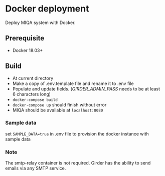 # Docker deployment

Deploy MIQA system with Docker.

## Prerequisite
* Docker 18.03+

## Build
* At current directory
* Make a copy of .env.template file and rename it to .env file
* Populate and update fields. (*GIRDER_ADMIN_PASS* needs to be at least 6 characters long)
* `docker-compose build`
* `docker-compose up` should finish without error
* MIQA should be available at `localhost:8080`

### Sample data
set `SAMPLE_DATA=true` in .env file to provision the docker instance with sample data

### Note
The smtp-relay container is not required. Girder has the ability to send emails via any SMTP service.